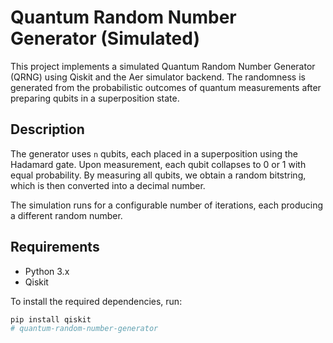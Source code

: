 # Quantum Random Number Generator (Simulated)

This project implements a simulated Quantum Random Number Generator (QRNG) using Qiskit and the Aer simulator backend. The randomness is generated from the probabilistic outcomes of quantum measurements after preparing qubits in a superposition state.

## Description

The generator uses `n` qubits, each placed in a superposition using the Hadamard gate. Upon measurement, each qubit collapses to 0 or 1 with equal probability. By measuring all qubits, we obtain a random bitstring, which is then converted into a decimal number.

The simulation runs for a configurable number of iterations, each producing a different random number.

## Requirements

- Python 3.x
- Qiskit

To install the required dependencies, run:

```bash
pip install qiskit
# quantum-random-number-generator
